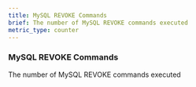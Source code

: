 ```yaml
---
title: MySQL REVOKE Commands
brief: The number of MySQL REVOKE commands executed
metric_type: counter
---
```

### MySQL REVOKE Commands

The number of MySQL REVOKE commands executed
